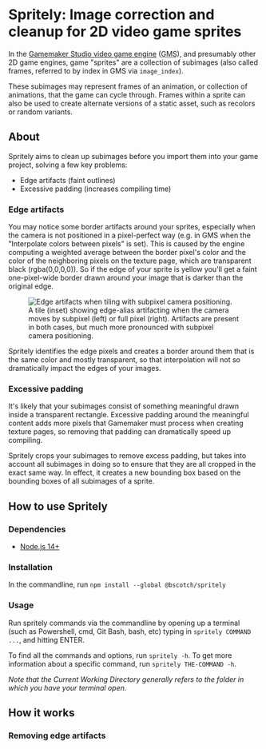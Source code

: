 # Spritely: Image correction and cleanup for 2D video game sprites

In the [Gamemaker Studio video game engine](https://www.yoyogames.com/gamemaker)
(<abbr title="Gamemaker Studio">GMS</abbr>), and presumably other 2D game engines,
game "sprites" are a collection of
subimages (also called frames, referred to by index in GMS via `image_index`).

These subimages may represent frames of an animation, or collection of animations,
that the game can cycle through. Frames within a sprite can also be used to create
alternate versions of a static asset, such as recolors or random variants.

## About

Spritely aims to clean up subimages before you import them into your game
project, solving a few key problems:

+ Edge artifacts (faint outlines)
+ Excessive padding (increases compiling time)

### Edge artifacts

You may notice some border artifacts around your sprites, especially when the camera
is not positioned in a pixel-perfect way (e.g. in GMS when the
"Interpolate colors between pixels" is set). This is caused by the engine computing
a weighted average between the border pixel's color and the color of the
neighboring pixels on the texture page, which are transparent black
(rgba(0,0,0,0)). So if the edge of your sprite is yellow you'll get a faint one-pixel-wide
border drawn around your image that is darker than the original edge.

<figure>
  <img src="./images/figure-edge-artifact.png" alt="Edge artifacts when tiling with subpixel camera positioning.">
  <figcaption>
    A tile (inset) showing edge-alias artifacting when the camera moves
    by subpixel (left) or full pixel (right). Artifacts are present in both
    cases, but much more pronounced with subpixel camera positioning.
  </figcaption>
</figure>

Spritely identifies the edge pixels and creates a border around them that is the
same color and mostly transparent, so that interpolation will not so dramatically
impact the edges of your images.

### Excessive padding

It's likely that your subimages consist of something meaningful drawn inside a
transparent rectangle. Excessive padding around the meaningful content adds more
pixels that Gamemaker must process when creating texture pages, so removing that
padding can dramatically speed up compiling.

Spritely crops your subimages to remove excess padding, but takes into account
all subimages in doing so to ensure that they are all cropped in the exact same
way. In effect, it creates a new bounding box based on the bounding boxes of
all subimages of a sprite.

## How to use Spritely

### Dependencies

+ [Node.js 14+](https://nodejs.org/en/)

### Installation

In the commandline, run `npm install --global @bscotch/spritely`

### Usage

Run spritely commands via the commandline by opening up a terminal
(such as Powershell, cmd, Git Bash, bash, etc) typing in
`spritely COMMAND ...`, and hitting ENTER.

To find all the commands and options, run `spritely -h`. To get
more information about a specific command, run `spritely THE-COMMAND -h`.

*Note that the <dfn>Current Working Directory</dfn> generally refers to
the folder in which you have your terminal open.*

## How it works

### Removing edge artifacts


